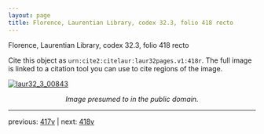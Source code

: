 ```yaml
---
layout: page
title: Florence, Laurentian Library, codex 32.3, folio 418 recto
---
```


Florence, Laurentian Library, codex 32.3, folio 418 recto

Cite this object as `urn:cite2:citelaur:laur32pages.v1:418r`.  The full image is linked to a citation tool you can use to cite regions of the image.

[![laur32_3_00843](http://www.homermultitext.org/iipsrv?IIIF=/project/homer/pyramidal/deepzoom/citelaur/laur32imgs/v1/laur32_3_00843.tif/full/800,/0/default.jpg)](http://www.homermultitext.org/ict2/?urn=urn:cite2:citelaur:laur32imgs.v1:laur32_3_00843) 

<p style="text-align: center; font-style: italic;">Image presumed to in the public domain.</p>

---

previous: [417v](../417v/) | next: [418v](../418v/)